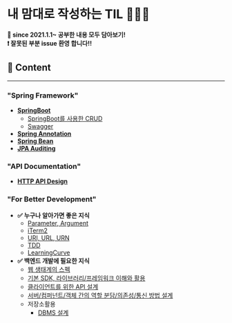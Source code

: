 # **내 맘대로 작성하는 TIL 🕵🏻‍♂️**
**📝 since 2021.1.1~ 공부한 내용 모두 담아보기!** <br>
**❗️ 잘못된 부분 issue 환영 합니다!!**
<br>

## **🔎 Content**
****
### **"Spring Framework"**
* **[SpringBoot](./Spring/SpringBoot/README.md)**
    * [SpringBoot를 사용한 CRUD](https://github.com/Johnjihwan/SpringBoot-Membership)
    * [Swagger](./Spring/Concept/Swagger.md)
* **[Spring Annotation](./Spring/Concept/SpringAnnotation.md)**
* **[Spring Bean](./Spring/Concept/SpringBean.md)**
* **[JPA Auditing](./Spring/Concept/Auditing.md)**
### **"API Documentation"**
* **[HTTP API Design](./API/HttpAPI.md)**
### **"For Better Development"**
* **✅ 누구나 알아가면 좋은 지식**
  * [Parameter, Argument](./DevFeed/Parameter,Argument.md)
  * [iTerm2](https://github.com/Johnjihwan/iTerm2-beauty)
  * [URI, URL, URN](./DevFeed/URI.md)
  * [TDD](./DevFeed/TDD.md)
  * [LearningCurve](./DevFeed/LearningCurve.md)
* **✅ 백엔드 개발에 필요한 지식**
  * [웹 생태계의 스펙](./Spring/Concept/webSpec.md)
  * [기본 SDK, 라이브러리/프레임워크 이해와 활용](Spring/Concept/whatIsSDK.md)
  * [클라이언트를 위한 API 설계](./Spring/Concept/Api.md)
  * [서버/컴퍼넌트/객체 간의 역할 분담/의존성/통신 방법 설계](./Spring/Concept/server.md)
  * 저장소활용
    * [DBMS 설계](./Spring/Concept/DBMS.md)